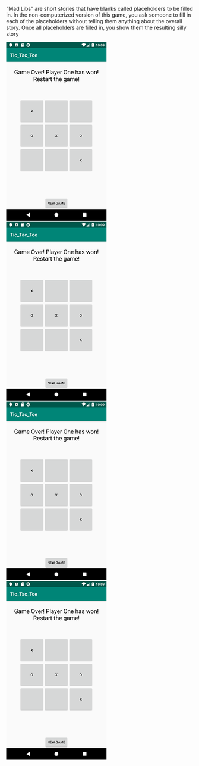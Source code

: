 “Mad Libs” are short stories that have blanks called placeholders to be filled in. In the non-computerized version of this game, you ask someone to fill in each of the placeholders without telling them anything about the overall story. Once all placeholders are filled in, you show them the resulting silly story

![](https://github.com/Huikie/Tic_Tac_Toe/blob/master/doc/tictactoe.png)
![](https://github.com/Huikie/Tic_Tac_Toe/blob/master/doc/tictactoe.png)
![](https://github.com/Huikie/Tic_Tac_Toe/blob/master/doc/tictactoe.png)
![](https://github.com/Huikie/Tic_Tac_Toe/blob/master/doc/tictactoe.png)
